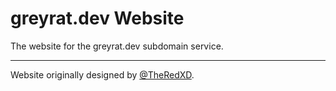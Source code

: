 # greyrat.dev Website
The website for the greyrat.dev subdomain service.

---

Website originally designed by [@TheRedXD](https://github.com/TheRedXD).

